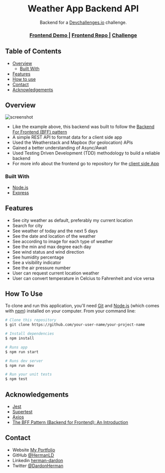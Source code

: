 <!-- Please update value in the {}  -->

<h1 align="center">Weather App Backend API</h1>

<div align="center">
   Backend for a <a href="http://devchallenges.io" target="_blank">Devchallenges.io</a> challenge.
</div>
<div align="center">
  <h3>
    <a href="https://weather-app-frontend-sigma.vercel.app/">
      Frontend Demo
    </a>
    <span> | </span>
    <a href="https://github.com/HermanLD/weather-app-frontend">
      Frontend Repo
    </a>
    <span> | </span>
    <a href="https://devchallenges.io/challenges/mM1UIenRhK808W8qmLWv">
      Challenge
    </a>
  </h3>
</div>

<!-- TABLE OF CONTENTS -->

## Table of Contents

- [Overview](#overview)
  - [Built With](#built-with)
- [Features](#features)
- [How to use](#how-to-use)
- [Contact](#contact)
- [Acknowledgements](#acknowledgements)

<!-- OVERVIEW -->

## Overview

![screenshot](https://miro.medium.com/max/1400/1*2BaGJecjJNBk0gGCUQJO2w.png)

<!-- Introduce your projects by taking a screenshot or a gif. Try to tell visitors a story about your project by answering: -->

- Like the example above, this backend was built to follow the [Backend For Frontend (BFF) pattern](https://blog.bitsrc.io/bff-pattern-backend-for-frontend-an-introduction-e4fa965128bf)
- A simple REST API to format data for a client side app
- Used the Weatherstack and Mapbox (for geolocation) APIs
- Gained a better understanding of Async/Await
- Used Testing Driven Development (TDD) methodology to build a reliable backend
- For more info about the frontend go to repository for the [client side App](https://github.com/HermanLD/weather-app-frontend)

### Built With

<!-- This section should list any major frameworks that you built your project using. Here are a few examples.-->

- [Node.js](https://nodejs.org/)
- [Express](https://expressjs.com/)

## Features

<!-- List the features of your application or follow the template. Don't share the figma file here :) -->

- See city weather as default, preferably my current location
- Search for city
- See weather of today and the next 5 days
- See the date and location of the weather
- See according to image for each type of weather
- See the min and max degree each day
- See wind status and wind direction
- See humidity percentage
- See a visibility indicator
- See the air pressure number
- User can request current location weather
- User can convert temperature in Celcius to Fahrenheit and vice versa

## How To Use

To clone and run this application, you'll need [Git](https://git-scm.com) and [Node.js](https://nodejs.org/en/download/) (which comes with [npm](http://npmjs.com)) installed on your computer. From your command line:

```bash
# Clone this repository
$ git clone https://github.com/your-user-name/your-project-name

# Install dependencies
$ npm install

# Runs app
$ npm run start

# Runs dev server
$ npm run dev

# Run your unit tests
$ npm test

```

## Acknowledgements

<!-- This section should list any articles or add-ons/plugins that helps you to complete the project. This is optional but it will help you in the future. For example: -->

- [Jest](https://jestjs.io/)
- [Supertest](https://www.npmjs.com/package/supertest)
- [Axios](https://axios-http.com/)
- [The BFF Pattern (Backend for Frontend): An Introduction](https://blog.bitsrc.io/bff-pattern-backend-for-frontend-an-introduction-e4fa965128bf)

## Contact

- Website [My Portfolio](https://portfolio-olive-alpha.vercel.app/)
- GitHub [@HermanLD](https://github.com/HermanLD/)
- Linkedin [herman-dardon](https://www.linkedin.com/in/herman-dardon/)
- Twitter [@DardonHerman](https://twitter.com/DardonHerman/)
